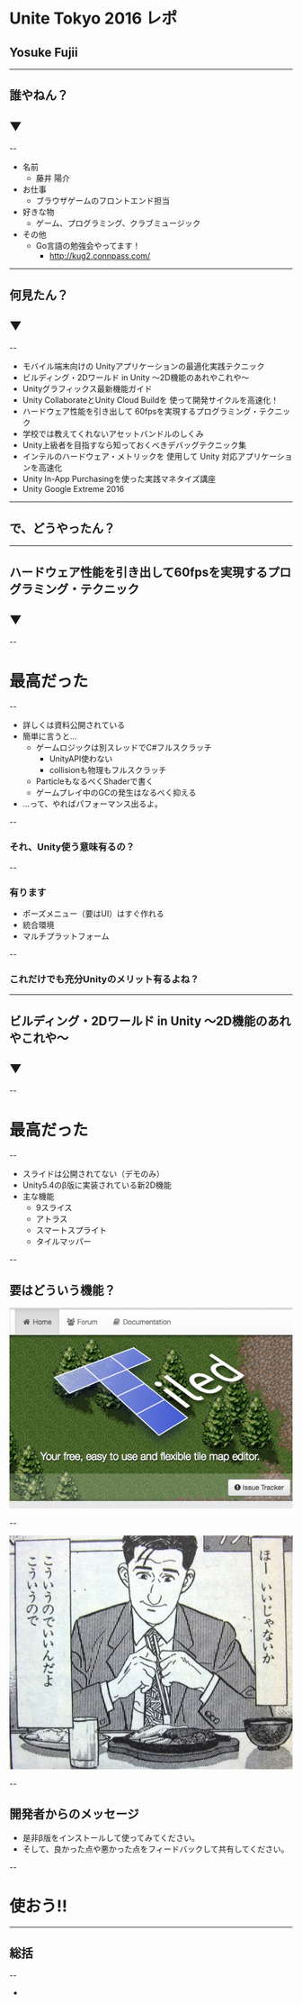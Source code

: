 # Unite Tokyo 2016 レポ



## Yosuke Fujii

---

## 誰やねん？
## ▼

--

* 名前
  * 藤井 陽介
* お仕事
  * ブラウザゲームのフロントエンド担当
* 好きな物
  * ゲーム、プログラミング、クラブミュージック
* その他
  * Go言語の勉強会やってます！
    * http://kug2.connpass.com/

---

## 何見たん？
## ▼

--

* モバイル端末向けの
  Unityアプリケーションの最適化実践テクニック<!-- .element: class="fragment fade-out" data-fragment-index="1" -->
* ビルディング・2Dワールド in Unity ～2D機能のあれやこれや～<!-- .element: class="fragment highlight-green" data-fragment-index="2" -->
* Unityグラフィックス最新機能ガイド<!-- .element: class="fragment fade-out" data-fragment-index="1" -->
* Unity CollaborateとUnity Cloud Buildを
  使って開発サイクルを高速化！<!-- .element: class="fragment fade-out" data-fragment-index="1" -->
* ハードウェア性能を引き出して
  60fpsを実現するプログラミング・テクニック<!-- .element: class="fragment highlight-green" data-fragment-index="2" -->
* 学校では教えてくれないアセットバンドルのしくみ<!-- .element: class="fragment fade-out" data-fragment-index="1" -->
* Unity上級者を目指すなら知っておくべきデバッグテクニック集<!-- .element: class="fragment fade-out" data-fragment-index="1" -->
* インテルのハードウェア・メトリックを
  使用して Unity 対応アプリケーションを高速化<!-- .element: class="fragment fade-out" data-fragment-index="1" -->
* Unity In-App Purchasingを使った実践マネタイズ講座<!-- .element: class="fragment fade-out" data-fragment-index="1" -->
* Unity Google Extreme 2016<!-- .element: class="fragment fade-out" data-fragment-index="1" -->

---

## で、どうやったん？

---

## ハードウェア性能を引き出して60fpsを実現するプログラミング・テクニック
## ▼

--

# 最高だった

--

* 詳しくは資料公開されている
* 簡単に言うと…
    * ゲームロジックは別スレッドでC#フルスクラッチ
      * UnityAPI使わない
      * collisionも物理もフルスクラッチ
    * ParticleもなるべくShaderで書く
    * ゲームプレイ中のGCの発生はなるべく抑える
* …って、やればパフォーマンス出るよ。

--

### それ、Unity使う意味有るの？

--

### 有ります

* ポーズメニュー（要はUI）はすぐ作れる
* 統合環境
* マルチプラットフォーム

--

### これだけでも充分Unityのメリット有るよね？

---

## ビルディング・2Dワールド in Unity ～2D機能のあれやこれや～
## ▼

--

# 最高だった

--

* スライドは公開されてない（デモのみ）
* Unity5.4のβ版に実装されている新2D機能
* 主な機能
  * 9スライス
  * アトラス
  * スマートスプライト
  * タイルマッパー

--

## 要はどういう機能？
![Tiled](images/Tiled.png "Tiled")<!-- .element: class="fragment fade-in" data-fragment-index="1" -->

--

![goroh](images/goroh.jpg "goroh")

--

## 開発者からのメッセージ

* 是非β版をインストールして使ってみてください。
* そして、良かった点や悪かった点をフィードバックして共有してください。

--

# 使おう!!


---

## 総括

--

*



